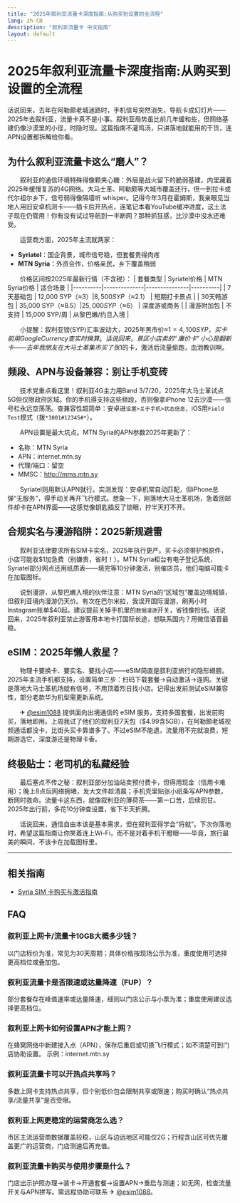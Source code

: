 ```yaml
---
title: "2025年叙利亚流量卡深度指南:从购买到设置的全流程"
lang: zh-CN
description: "叙利亚流量卡 中文指南"
layout: default
---
```

# 2025年叙利亚流量卡深度指南:从购买到设置的全流程

话说回来，去年在阿勒颇老城迷路时，手机信号突然消失，导航卡成幻灯片——2025年去叙利亚，流量卡真不是小事。叙利亚局势虽比前几年缓和些，但网络基建仍像沙漠里的小径，时隐时现。这篇指南不灌鸡汤，只讲落地就能用的干货，连APN设置都拆解给你看。

## 为什么叙利亚流量卡这么“磨人”？

　　叙利亚的通信环境特殊得像颗夹心糖：外层是战火留下的脆弱基建，内里藏着2025年缓慢复苏的4G网络。大马士革、阿勒颇等大城市覆盖还行，但一到拉卡或代尔祖尔乡下，信号弱得像隔墙听 whisper。记得今年3月在霍姆斯，我亲眼见当地人用旧安卓机测卡——插卡后开热点，连笔记本看YouTube缓冲进度，这土法子现在仍管用！你有没有试过导航到一半断网？那种抓狂感，比沙漠中没水还难受。

　　运营商方面，2025年主流就两家：
- **Syriatel**：国企背景，城市信号稳，但套餐贵得肉疼
- **MTN Syria**：外资合作，价格亲民，乡下覆盖稍弱

　　价格区间按2025年最新行情（不含税）：
| 套餐类型 | Syriatel价格 | MTN Syria价格 | 适合场景 |
|----------|--------------|---------------|----------|
| 7天基础包 | 12,000 SYP（≈$3） | 8,500 SYP（≈$2.1） | 短期打卡景点 |
| 30天畅游包 | 35,000 SYP（≈$8.5） | 25,000 SYP（≈$6） | 深度游或商务 |
| 漫游附加包 | 不支持 | 15,000 SYP/周 | 从黎巴嫩/约旦入境 |

　　小提醒：叙利亚镑(SYP)汇率波动大，2025年黑市价≈1$=4,100 SYP，买卡前用Google Currency查实时换算。话说回来，景区小店卖的“廉价卡”小心是翻新卡——去年我朋友在大马士革集市买了张$1的卡，激活后流量偷跑，血泪教训啊。

## 频段、APN与设备兼容：别让手机变砖

　　技术党重点看这里！叙利亚4G主力用Band 3/7/20，2025年大马士革试点5G但仅限政府区域。你的手机得支持这些频段，否则像拿iPhone 12去沙漠——信号栏永远空荡荡。查兼容性超简单：安卓进`设置>关于手机>状态信息`，iOS用`Field Test`模式（拨`*3001#12345#*`）。

　　APN设置是最大坑点。MTN Syria的APN参数2025年更新了：
- 名称：MTN Syria
- APN：internet.mtn.sy
- 代理/端口：留空
- MMSC：http://mms.mtn.sy

　　Syriatel则用默认APN就行。实测发现：安卓机常自动匹配，但iPhone总弹“无服务”，得手动关再开飞行模式。想象一下，刚落地大马士革机场，急着回邮件却卡在APN界面——这感觉像钥匙插反了锁眼，拧半天打不开。

## 合规实名与漫游陷阱：2025新规避雷

　　叙利亚法律要求所有SIM卡实名，2025年执行更严。买卡必须带护照原件，小店可能收$1加急费（别嫌贵，省时！）。MTN Syria柜台有电子登记系统，Syriatel部分网点还用纸质表——填完等10分钟激活，别催店员，他们电脑可能卡在加载图标。

　　说到漫游，从黎巴嫩入境的伙伴注意：MTN Syria的“区域包”覆盖边境城镇，但叙利亚境内漫游仍天价。有次在巴尔米拉，我误开国际漫游，刷两小时Instagram账单$40起。建议提前关掉手机里的`数据漫游`开关，省钱像捡钱。话说回来，2025年叙利亚禁止游客用本地卡打国际长途，想联系国内？用微信语音最稳。

## eSIM：2025年懒人救星？

　　物理卡要换卡、要实名、要找小店——eSIM简直是叙利亚旅行的隐形翅膀。2025年主流手机都支持，设置简单三步：扫码下载套餐→自动激活→连网。关键是落地大马士革机场就有信号，不用顶着烈日找小店。记得出发前测试eSIM兼容性，部分老款华为机型需更新系统。

　　✈ [@esim1088](https://t.me/s/esim1088) 提供面向出境通信的 eSIM 服务，支持多国套餐，出发前购买，落地即用。上周我试了他们的叙利亚7天包（$4.99含5GB），在阿勒颇老城视频通话都没卡，比街头买卡靠谱多了。不过eSIM不能退，流量用不完就浪费，短期游选它，深度游还是物理卡香。

## 终极贴士：老司机的私藏经验

　　最后塞点不传之秘：叙利亚部分加油站卖预付费卡，但得用现金（信用卡难用）；晚上8点后网络拥堵，发大文件趁清晨；手机壳里贴张小纸条写APN参数，断网时救命。流量卡这东西，就像叙利亚的薄荷茶——第一口苦，后续回甘。2025年出行前，多花10分钟查设置，省下半天折腾。

　　话说回来，通信自由本该是基本需求，但在叙利亚得学会“将就”。下次你落地时，希望这篇指南让你笑着连上Wi-Fi，而不是对着手机干瞪眼——毕竟，旅行最美的瞬间，不该卡在加载图标里。

<!-- crosslink -->
---

## 相关指南

- [Syria SIM 卡购买与激活指南](https://faciylike.github.io/syria-sim-guides)

<!-- BEGIN_SYRIA_FAQ -->
## FAQ

### 叙利亚上网卡/流量卡10GB大概多少钱？
以门店标价为准，常见为30天周期；具体价格按现场公示为准，重度使用可选择更高档位或叠加包。

### 叙利亚流量卡是否限速或达量降速（FUP）？
部分套餐存在峰值速率或达量降速，细则以门店公示与小票为准；重度使用建议选择更高档位。

### 叙利亚上网卡如何设置APN才能上网？
在蜂窝网络中新建接入点（APN），保存后重启或切换飞行模式；如不清楚可到门店协助设置。 示例：internet.mtn.sy

### 叙利亚流量卡可以开热点共享吗？
多数上网卡支持热点共享，但个别低价包会限制共享或限速；购买时确认“热点共享/流量共享”是否受限。

### 叙利亚上网更稳定的运营商怎么选？
市区主流运营商数据覆盖较稳，山区与边远地区可能仅2G；行程含山区可优先覆盖更广的运营商，门店测速后再充值。

### 叙利亚流量卡购买与使用步骤是什么？
门店出示护照办理→装卡→开通套餐→设置APN→重启与测速；如无网，检查流量开关与APN拼写。需远程协助可联系 ✈ [@esim1088](https://t.me/s/esim1088)。

<script type="application/ld+json">
{"@context": "https://schema.org", "@type": "FAQPage", "mainEntity": [{"@type": "Question", "name": "叙利亚上网卡/流量卡10GB大概多少钱？", "acceptedAnswer": {"@type": "Answer", "text": "以门店标价为准，常见为30天周期；具体价格按现场公示为准，重度使用可选择更高档位或叠加包。"}}, {"@type": "Question", "name": "叙利亚流量卡是否限速或达量降速（FUP）？", "acceptedAnswer": {"@type": "Answer", "text": "部分套餐存在峰值速率或达量降速，细则以门店公示与小票为准；重度使用建议选择更高档位。"}}, {"@type": "Question", "name": "叙利亚上网卡如何设置APN才能上网？", "acceptedAnswer": {"@type": "Answer", "text": "在蜂窝网络中新建接入点（APN），保存后重启或切换飞行模式；如不清楚可到门店协助设置。 示例：internet.mtn.sy"}}, {"@type": "Question", "name": "叙利亚流量卡可以开热点共享吗？", "acceptedAnswer": {"@type": "Answer", "text": "多数上网卡支持热点共享，但个别低价包会限制共享或限速；购买时确认“热点共享/流量共享”是否受限。"}}, {"@type": "Question", "name": "叙利亚上网更稳定的运营商怎么选？", "acceptedAnswer": {"@type": "Answer", "text": "市区主流运营商数据覆盖较稳，山区与边远地区可能仅2G；行程含山区可优先覆盖更广的运营商，门店测速后再充值。"}}, {"@type": "Question", "name": "叙利亚流量卡购买与使用步骤是什么？", "acceptedAnswer": {"@type": "Answer", "text": "门店出示护照办理→装卡→开通套餐→设置APN→重启与测速；如无网，检查流量开关与APN拼写。需远程协助可联系 ✈ @esim1088。"}}]}
</script>
<!-- END_SYRIA_FAQ -->

